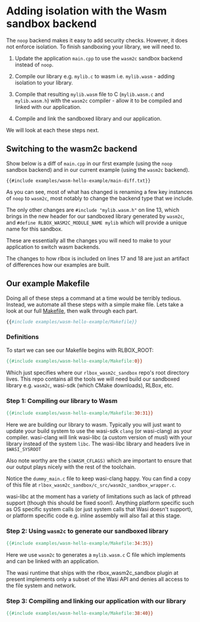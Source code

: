 # Adding isolation with the Wasm sandbox backend

The `noop` backend makes it easy to add security checks. However, it does not enforce
isolation. To finish sandboxing your library, we will need to.

1. Update the application `main.cpp` to use the `wasm2c` sandbox backend instead
   of `noop`.

2. Compile our library e.g. `mylib.c` to wasm i.e. `mylib.wasm` - adding
   isolation to your library.

3. Compile that resulting `mylib.wasm` file to C (`mylib.wasm.c` and `mylib.wasm.h`)
   with the `wasm2c` compiler - allow it to be compiled and linked with our
   application.

4. Compile and link the sandboxed library and our application.

We will look at each these steps next.

## Switching to the wasm2c backend

Show below is a diff of ``main.cpp`` in our first example (using the `noop`
sandbox backend) and in our current example (using the `wasm2c` backend).

```
{{#include examples/wasm-hello-example/main-diff.txt}}
```

As you can see, most of what has changed is renaming a few key instances of
`noop` to `wasm2c`, most notably to change the backend type that we include.

The only other changes are ```#include "mylib.wasm.h"``` on line 13, which
brings in the new header for our sandboxed library generated by `wasm2c`, and
```#define RLBOX_WASM2C_MODULE_NAME mylib``` which will provide a unique name
for this sandbox.

These are essentially all the changes you will need to make to your application
to switch wasm backends.

The changes to how rlbox is included on lines 17 and 18 are just an artifact of
differences how our examples are built.


## Our example Makefile

Doing all of these steps a command at a time would be terribly tedious.
Instead, we automate all these steps with a simple make file. Lets take a look
at our full [Makefile](examples/wasm-hello-example/Makefile), then walk through
each part.

```Makefile
{{#include examples/wasm-hello-example/Makefile}}
```

### Definitions

To start we can see our Makefile begins with RLBOX_ROOT: 

```Makefile
{{#include examples/wasm-hello-example/Makefile:0}}
```

Which just specifies where our `rlbox_wasm2c_sandbox` repo's root directory
lives. This repo contains all the tools we will need build our sandboxed library
e.g. `wasm2c`, wasi-sdk (which CMake downloads), RLBox, etc.

### Step 1: Compiling our library to Wasm

```Makefile
{{#include examples/wasm-hello-example/Makefile:30:31}}
```

Here we are building our library to wasm. Typically you will just want to update
your build system to use the wasi-sdk `clang` (or wasi-clang) as your compiler.
wasi-clang will link wasi-libc (a custom version of musl) with your library
instead of the system `libc`. The wasi-libc library and headers live in
`$WASI_SYSROOT`

Also note worthy are the `$(WASM_CFLAGS)` which are important to ensure that
our output plays nicely with the rest of the toolchain.

<!-- XXX explain flags -->

Notice the `dummy_main.c` file to keep wasi-clang happy. You can
find a copy of this file at `rlbox_wasm2c_sandbox/c_src/wasm2c_sandbox_wrapper.c`.

wasi-libc at the moment has a variety of limitations such as lack of pthread
support (though this should be fixed soon!). Anything platform specific such as
OS specific system calls (or just system calls that Wasi doesn't support), or
platform specific code e.g. inline assembly will also fail at this stage.


### Step 2: Using `wasm2c` to generate our sandboxed library

```Makefile
{{#include examples/wasm-hello-example/Makefile:34:35}}
```


Here we use  `wasm2c` to generates a `mylib.wasm.c` C file which implements and
can be linked with an application. 

<!-- XXX how do we use mylib.wasm.h -->
<!-- XXX depends on wasm runtime to provide capabilities required by core wasm api -->
<!-- e.g. memory allocation to grow heap. wasm-libc will make `system calls` to wasi -->
<!-- which are implemented by the wasi-runtime. -->

The wasi runtime that ships with the rlbox_wasm2c_sandbox plugin at present
implements only a subset of the Wasi API and denies all access to the file
system and network.

### Step 3: Compiling and linking our application with our library

```Makefile
{{#include examples/wasm-hello-example/Makefile:38:40}}
```

<!-- XXX not our .c and .h files -->
<!-- XXX explain separate library compile and link step -->
<!-- XXX explain wasi and wasm runtime -->
<!-- XXX files and headers -->
